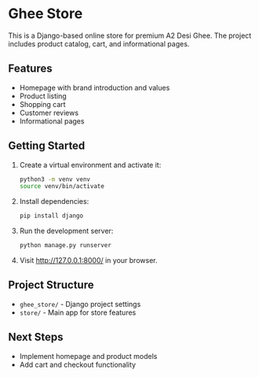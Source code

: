 # Ghee Store

This is a Django-based online store for premium A2 Desi Ghee. The project includes product catalog, cart, and informational pages.

## Features
- Homepage with brand introduction and values
- Product listing
- Shopping cart
- Customer reviews
- Informational pages

## Getting Started
1. Create a virtual environment and activate it:
   ```sh
   python3 -m venv venv
   source venv/bin/activate
   ```
2. Install dependencies:
   ```sh
   pip install django
   ```
3. Run the development server:
   ```sh
   python manage.py runserver
   ```
4. Visit http://127.0.0.1:8000/ in your browser.

## Project Structure
- `ghee_store/` - Django project settings
- `store/` - Main app for store features

## Next Steps
- Implement homepage and product models
- Add cart and checkout functionality
